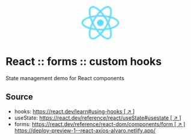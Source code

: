 <div style="text-align: center">
   <img src="./assets/images/React-icon.svg" alt="DOM Tree" width="100" />
</div>

# React :: forms :: custom hooks

State management demo for React components

## Source

- hooks: [https://react.dev/learn#using-hooks [ ↗ ] ](https://react.dev/learn#using-hooks)
- useState: [https://react.dev/reference/react/useState#usestate [ ↗ ] ](https://react.dev/reference/react/useState#usestate)
- forms: [https://react.dev/reference/react-dom/components/form [ ↗ ] ](https://react.dev/reference/react-dom/components/form)
https://deploy-preview-1--react-axios-alvaro.netlify.app/
